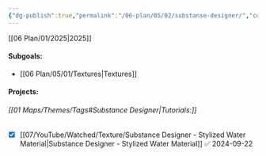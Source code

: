 ```yaml
---
{"dg-publish":true,"permalink":"/06-plan/05/02/substanse-designer/","contentClasses":"daily page-cyan Wednesday","tags":["goal"],"noteIcon":"","created":"2025-01-21T01:20:17.405+10:00","updated":"2025-01-28T04:27:39.727+10:00"}
---
```


[[06 Plan/01/2025\|2025]]
#### Subgoals:
- [[06 Plan/05/01/Textures\|Textures]]
#### Projects:
###### [[01 Maps/Themes/Tags#Substance Designer\|Tutorials:]]
- [x] [[07/YouTube/Watched/Texture/Substance Designer  - Stylized Water Material\|Substance Designer  - Stylized Water Material]] ✅ 2024-09-22